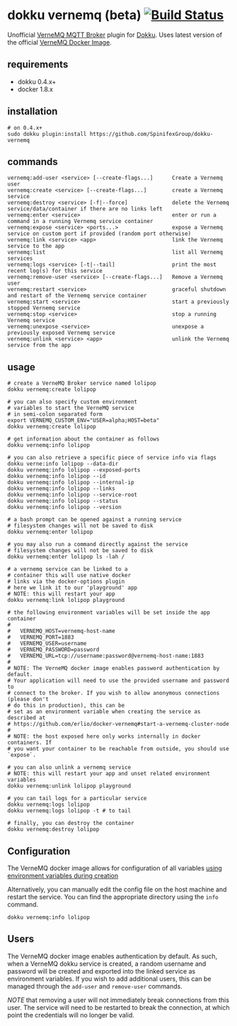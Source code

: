 # dokku vernemq (beta) [![Build Status](https://travis-ci.org/SpinifexGroup/dokku-vernemq.svg?branch=master)](https://travis-ci.org/SpinifexGroup/dokku-vernemq)

Unofficial [VerneMQ MQTT Broker](https://vernemq.com/) plugin for [Dokku](http://dokku.viewdocs.io/dokku/). Uses latest version of the official [VerneMQ Docker Image](https://hub.docker.com/r/erlio/docker-vernemq/).

## requirements

- dokku 0.4.x+
- docker 1.8.x

## installation

```shell
# on 0.4.x+
sudo dokku plugin:install https://github.com/SpinifexGroup/dokku-vernemq
```

## commands

```
vernemq:add-user <service> [--create-flags...]      Create a Vernemq user
vernemq:create <service> [--create-flags...]        create a Vernemq service
vernemq:destroy <service> [-f|--force]              delete the Vernemq service/data/container if there are no links left
vernemq:enter <service>                             enter or run a command in a running Vernemq service container
vernemq:expose <service> <ports...>                 expose a Vernemq service on custom port if provided (random port otherwise)
vernemq:link <service> <app>                        link the Vernemq service to the app
vernemq:list                                        list all Vernemq services
vernemq:logs <service> [-t|--tail]                  print the most recent log(s) for this service
vernemq:remove-user <service> [--create-flags...]   Remove a Vernemq user
vernemq:restart <service>                           graceful shutdown and restart of the Vernemq service container
vernemq:start <service>                             start a previously stopped Vernemq service
vernemq:stop <service>                              stop a running Vernemq service
vernemq:unexpose <service>                          unexpose a previously exposed Vernemq service
vernemq:unlink <service> <app>                      unlink the Vernemq service from the app
```

## usage

```shell
# create a VerneMQ Broker service named lolipop
dokku vernemq:create lolipop

# you can also specify custom environment
# variables to start the VerneMQ service
# in semi-colon separated form
export VERNEMQ_CUSTOM_ENV="USER=alpha;HOST=beta"
dokku vernemq:create lolipop

# get information about the container as follows
dokku vernemq:info lolipop

# you can also retrieve a specific piece of service info via flags
dokku verne:info lolipop --data-dir
dokku vernemq:info lolipop --exposed-ports
dokku vernemq:info lolipop --id
dokku vernemq:info lolipop --internal-ip
dokku vernemq:info lolipop --links
dokku vernemq:info lolipop --service-root
dokku vernemq:info lolipop --status
dokku vernemq:info lolipop --version

# a bash prompt can be opened against a running service
# filesystem changes will not be saved to disk
dokku vernemq:enter lolipop

# you may also run a command directly against the service
# filesystem changes will not be saved to disk
dokku vernemq:enter lolipop ls -lah /

# a vernemq service can be linked to a
# container this will use native docker
# links via the docker-options plugin
# here we link it to our 'playground' app
# NOTE: this will restart your app
dokku vernemq:link lolipop playground

# the following environment variables will be set inside the app container
#
#   VERNEMQ_HOST=vernemq-host-name
#   VERNEMQ_PORT=1883
#   VERNEMQ_USER=username
#   VERNEMQ_PASSWORD=password
#   VERNEMQ_URL=tcp://username:password@vernemq-host-name:1883
#
# NOTE: The VerneMQ docker image enables password authentication by default.
# Your application will need to use the provided username and password to
# connect to the broker. If you wish to allow anonymous connections (please don't
# do this in production), this can be
# set as an environment variable when creating the service as described at
# https://github.com/erlio/docker-vernemq#start-a-vernemq-cluster-node
#
# NOTE: the host exposed here only works internally in docker containers. If
# you want your container to be reachable from outside, you should use `expose`.

# you can also unlink a vernemq service
# NOTE: this will restart your app and unset related environment variables
dokku vernemq:unlink lolipop playground

# you can tail logs for a particular service
dokku vernemq:logs lolipop
dokku vernemq:logs lolipop -t # to tail

# finally, you can destroy the container
dokku vernemq:destroy lolipop
```

## Configuration

The VerneMQ docker image allows for configuration of all variables [using environment variables during creation](https://github.com/erlio/docker-vernemq#vernemq-configuration)

Alternatively, you can manually edit the config file on the host machine and restart the service. You
can find the appropriate directory using the `info` command.

```shell
dokku vernemq:info lolipop 
```

## Users

The VerneMQ docker image enables authentication by default. As such, when a VerneMQ dokku service is created,
a random username and password will be created and exported into the linked service as environment
variables. If you wish to add additional users, this can be managed through the `add-user` and `remove-user` commands.

*NOTE* that removing a user will not immediately break connections from this user. The service will need to
be restarted to break the connection, at which point the credentials will no longer be valid.
